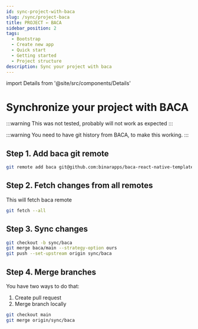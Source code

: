 ```yaml
---
id: sync-project-with-baca
slug: /sync/project-baca
title: PROJECT ← BACA
sidebar_position: 2
tags:
  - Bootstrap
  - Create new app
  - Quick start
  - Getting started
  - Project structure
description: Sync your project with baca
---
```


import Details from '@site/src/components/Details'

# Synchronize your project with BACA

:::warning
This was not tested, probably will not work as expected
:::

:::warning
You need to have git history from BACA, to make this working.
:::

## Step 1. Add baca git remote

```bash
git remote add baca git@github.com:binarapps/baca-react-native-template.git
```

## Step 2. Fetch changes from all remotes

This will fetch baca remote

```bash
git fetch --all
```

## Step 3. Sync changes

```bash
git checkout -b sync/baca
git merge baca/main --strategy-option ours
git push --set-upstream origin sync/baca
```

## Step 4. Merge branches

You have two ways to do that:

1. Create pull request
2. Merge branch locally

```bash
git checkout main
git merge origin/sync/baca
```
